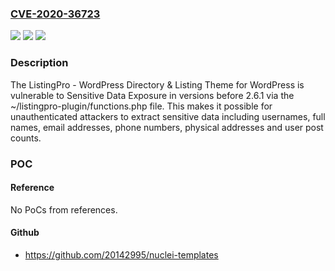 ### [CVE-2020-36723](https://cve.mitre.org/cgi-bin/cvename.cgi?name=CVE-2020-36723)
![](https://img.shields.io/static/v1?label=Product&message=ListingPro%20-%20WordPress%20Directory%20%26%20Listing%20Theme&color=blue)
![](https://img.shields.io/static/v1?label=Version&message=*%3C%202.6.1%20&color=brighgreen)
![](https://img.shields.io/static/v1?label=Vulnerability&message=CWE-200%20Information%20Exposure&color=brighgreen)

### Description

The ListingPro - WordPress Directory & Listing Theme for WordPress is vulnerable to Sensitive Data Exposure in versions before 2.6.1 via the ~/listingpro-plugin/functions.php file. This makes it possible for unauthenticated attackers to extract sensitive data including usernames, full names, email addresses, phone numbers, physical addresses and user post counts.

### POC

#### Reference
No PoCs from references.

#### Github
- https://github.com/20142995/nuclei-templates

